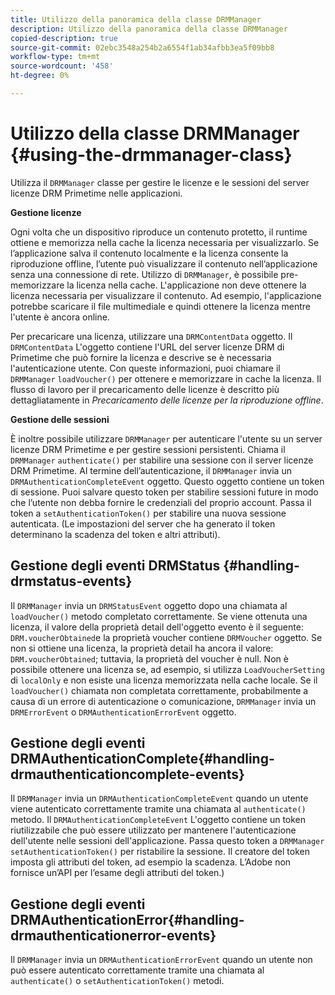 ```yaml
---
title: Utilizzo della panoramica della classe DRMManager
description: Utilizzo della panoramica della classe DRMManager
copied-description: true
source-git-commit: 02ebc3548a254b2a6554f1ab34afbb3ea5f09bb8
workflow-type: tm+mt
source-wordcount: '458'
ht-degree: 0%

---
```


# Utilizzo della classe DRMManager {#using-the-drmmanager-class}

Utilizza il `DRMManager` classe per gestire le licenze e le sessioni del server licenze DRM Primetime nelle applicazioni.

**Gestione licenze**

Ogni volta che un dispositivo riproduce un contenuto protetto, il runtime ottiene e memorizza nella cache la licenza necessaria per visualizzarlo. Se l’applicazione salva il contenuto localmente e la licenza consente la riproduzione offline, l’utente può visualizzare il contenuto nell’applicazione senza una connessione di rete. Utilizzo di `DRMManager`, è possibile pre-memorizzare la licenza nella cache. L&#39;applicazione non deve ottenere la licenza necessaria per visualizzare il contenuto. Ad esempio, l&#39;applicazione potrebbe scaricare il file multimediale e quindi ottenere la licenza mentre l&#39;utente è ancora online.

Per precaricare una licenza, utilizzare una `DRMContentData` oggetto. Il `DRMContentData` L&#39;oggetto contiene l&#39;URL del server licenze DRM di Primetime che può fornire la licenza e descrive se è necessaria l&#39;autenticazione utente. Con queste informazioni, puoi chiamare il `DRMManager` `loadVoucher()` per ottenere e memorizzare in cache la licenza. Il flusso di lavoro per il precaricamento delle licenze è descritto più dettagliatamente in *Precaricamento delle licenze per la riproduzione offline*.

**Gestione delle sessioni**

È inoltre possibile utilizzare `DRMManager` per autenticare l&#39;utente su un server licenze DRM Primetime e per gestire sessioni persistenti. Chiama il `DRMManager` `authenticate()` per stabilire una sessione con il server licenze DRM Primetime. Al termine dell’autenticazione, il `DRMManager` invia un `DRMAuthenticationCompleteEvent` oggetto. Questo oggetto contiene un token di sessione. Puoi salvare questo token per stabilire sessioni future in modo che l’utente non debba fornire le credenziali del proprio account. Passa il token a `setAuthenticationToken()` per stabilire una nuova sessione autenticata. (Le impostazioni del server che ha generato il token determinano la scadenza del token e altri attributi).

## Gestione degli eventi DRMStatus {#handling-drmstatus-events}

Il `DRMManager` invia un `DRMStatusEvent` oggetto dopo una chiamata al `loadVoucher()` metodo completato correttamente. Se viene ottenuta una licenza, il valore della proprietà detail dell&#39;oggetto evento è il seguente: `DRM.voucherObtained`e la proprietà voucher contiene `DRMVoucher` oggetto. Se non si ottiene una licenza, la proprietà detail ha ancora il valore: `DRM.voucherObtained`; tuttavia, la proprietà del voucher è null. Non è possibile ottenere una licenza se, ad esempio, si utilizza `LoadVoucherSetting` di `localOnly` e non esiste una licenza memorizzata nella cache locale. Se il `loadVoucher()` chiamata non completata correttamente, probabilmente a causa di un errore di autenticazione o comunicazione, `DRMManager` invia un `DRMErrorEvent` o `DRMAuthenticationErrorEvent` oggetto.

## Gestione degli eventi DRMAuthenticationComplete{#handling-drmauthenticationcomplete-events}

Il `DRMManager` invia un `DRMAuthenticationCompleteEvent` quando un utente viene autenticato correttamente tramite una chiamata al `authenticate()` metodo. Il `DRMAuthenticationCompleteEvent` L&#39;oggetto contiene un token riutilizzabile che può essere utilizzato per mantenere l&#39;autenticazione dell&#39;utente nelle sessioni dell&#39;applicazione. Passa questo token a `DRMManager` `setAuthenticationToken()` per ristabilire la sessione. Il creatore del token imposta gli attributi del token, ad esempio la scadenza. L’Adobe non fornisce un’API per l’esame degli attributi del token.)

## Gestione degli eventi DRMAuthenticationError{#handling-drmauthenticationerror-events}

Il `DRMManager` invia un `DRMAuthenticationErrorEvent` quando un utente non può essere autenticato correttamente tramite una chiamata al `authenticate()` o `setAuthenticationToken()` metodi.

